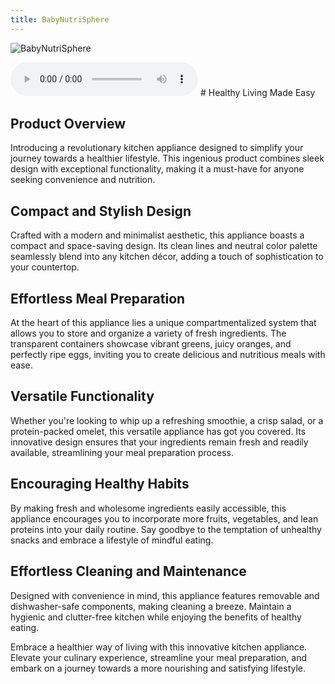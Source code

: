 ```yaml
---
title: BabyNutriSphere
---
```


![BabyNutriSphere](/pretendotyper/images/BabyNutriSphere.png)

<audio controls>
<source src="/pretendotyper/audio/BabyNutriSphere.mp3"/>
</audio>
# Healthy Living Made Easy

## Product Overview

Introducing a revolutionary kitchen appliance designed to simplify your journey towards a healthier lifestyle. This ingenious product combines sleek design with exceptional functionality, making it a must-have for anyone seeking convenience and nutrition.

## Compact and Stylish Design

Crafted with a modern and minimalist aesthetic, this appliance boasts a compact and space-saving design. Its clean lines and neutral color palette seamlessly blend into any kitchen décor, adding a touch of sophistication to your countertop.

## Effortless Meal Preparation

At the heart of this appliance lies a unique compartmentalized system that allows you to store and organize a variety of fresh ingredients. The transparent containers showcase vibrant greens, juicy oranges, and perfectly ripe eggs, inviting you to create delicious and nutritious meals with ease.

## Versatile Functionality

Whether you're looking to whip up a refreshing smoothie, a crisp salad, or a protein-packed omelet, this versatile appliance has got you covered. Its innovative design ensures that your ingredients remain fresh and readily available, streamlining your meal preparation process.

## Encouraging Healthy Habits

By making fresh and wholesome ingredients easily accessible, this appliance encourages you to incorporate more fruits, vegetables, and lean proteins into your daily routine. Say goodbye to the temptation of unhealthy snacks and embrace a lifestyle of mindful eating.

## Effortless Cleaning and Maintenance

Designed with convenience in mind, this appliance features removable and dishwasher-safe components, making cleaning a breeze. Maintain a hygienic and clutter-free kitchen while enjoying the benefits of healthy eating.

Embrace a healthier way of living with this innovative kitchen appliance. Elevate your culinary experience, streamline your meal preparation, and embark on a journey towards a more nourishing and satisfying lifestyle.
